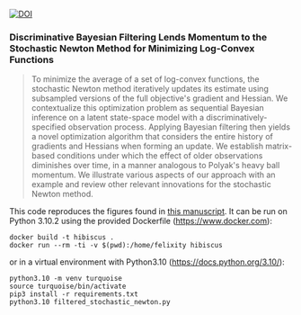 [![DOI](https://zenodo.org/badge/367056920.svg)](https://zenodo.org/badge/latestdoi/367056920)

### Discriminative Bayesian Filtering Lends Momentum to the Stochastic Newton Method for Minimizing Log-Convex Functions

> To minimize the average of a set of log-convex functions, the stochastic
> Newton method iteratively updates its estimate using subsampled versions of
> the full objective's gradient and Hessian. We contextualize this optimization
> problem as sequential Bayesian inference on a latent state-space model with a
> discriminatively-specified observation process. Applying Bayesian filtering
> then yields a novel optimization algorithm that considers the entire history
> of gradients and Hessians when forming an update. We establish matrix-based
> conditions under which the effect of older observations diminishes over time,
> in a manner analogous to Polyak's heavy ball momentum. We illustrate various
> aspects of our approach with an example and review other relevant innovations
> for the stochastic Newton method.

This code reproduces the figures found in
[this manuscript](https://arxiv.org/abs/2104.12949). It can be run on Python
3.10.2 using the provided Dockerfile (https://www.docker.com):

```
docker build -t hibiscus .
docker run --rm -ti -v $(pwd):/home/felixity hibiscus
```

or in a virtual environment with Python3.10 (https://docs.python.org/3.10/):

```
python3.10 -m venv turquoise
source turquoise/bin/activate
pip3 install -r requirements.txt
python3.10 filtered_stochastic_newton.py
```

<!---
Format code with:
```sh
black .
prettier --write --print-width 79 --prose-wrap always **/*.md
```
--->
